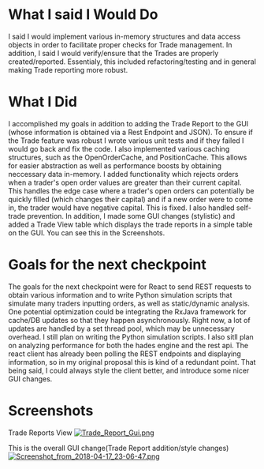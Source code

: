 
# What I said I Would Do
I said I would implement various in-memory structures and data access objects in order to facilitate proper checks for Trade  management. In addition, I said I would verify/ensure that the Trades are properly created/reported. Essentialy, this included refactoring/testing and in general making Trade reporting more robust.

# What I Did 
I accomplished my goals in addition to adding the Trade Report to the GUI (whose information is obtained via a Rest Endpoint and JSON). To ensure if the Trade feature was robust I wrote various unit tests and if they failed I would go back and fix the code. I also implemented various caching structures, such as the OpenOrderCache, and PositionCache. This allows for easier abstraction as well as performance boosts by obtaining neccessary data in-memory. I added functionality which rejects orders when a trader's open order values are greater than their current capital. This handles the edge case where a trader's open orders can potentially be quickly filled (which changes their capital) and if a new order were to come in, the trader would have negative capital. This is fixed. I also handled self-trade prevention. In addition, I made some GUI changes (stylistic) and added a Trade View table which displays the trade reports in a simple table on the GUI. You can see this in the Screenshots.

# Goals for the next checkpoint
The goals for the next checkpoint were for React to send REST requests to obtain various information and to write Python simulation scripts that simulate many traders inputting orders, as well as static/dynamic analysis. One potential optimization could be integrating the RxJava framework for cache/DB updates so that they happen asynchronously. Right now, a lot of updates are handled by a set thread pool, which may be unnecessary overhead. I still plan on writing the Python simulation scripts. I also sitll plan on analyzing performance for both the hades engine and the rest api. The react client has already been polling the REST endpoints and displaying information, so in my original proposal this is kind of a redundant point. That being said, I could always style the client better, and introduce some nicer GUI changes.


# Screenshots
Trade Reports View
[![Trade_Report_Gui.png](https://s14.postimg.cc/ac6j7wyjl/Trade_Report_Gui.png)](https://postimg.cc/image/7uus0nen1/)

This is the overall GUI change(Trade Report addition/style changes)
[![Screenshot_from_2018-04-17_23-06-47.png](https://s14.postimg.cc/ac6j7ygk1/Screenshot_from_2018-04-17_23-06-47.png)](https://postimg.cc/image/6ft7byvkd/)
